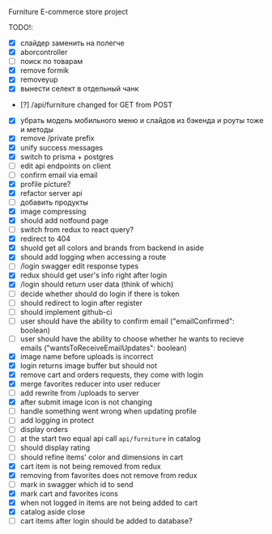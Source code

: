 Furniture E-commerce store project

TODO!: 
- [x] слайдер заменить на полегче    
- [x] aborcontroller    
- [ ] поиск по товарам    
- [x] remove formik    
- [x] removeyup    
- [x] вынести селект в отдельный чанк    
- [?] /api/furniture changed for GET from POST    
- [x] убpать модель мобильного меню и слайдов из бэкенда и роуты тоже и методы    
- [x] remove /private prefix     
- [x] unify success messages    
- [x] switch to prisma + postgres    
- [ ] edit api endpoints on client    
- [ ] confirm email via email    
- [x] profile picture?    
- [x] refactor server api    
- [ ] добавить продукты    
- [x] image compressing    
- [x] should add notfound page    
- [ ] switch from redux to react query?    
- [x] redirect to 404    
- [x] shuold get all colors and brands from backend in aside    
- [x] should add logging when accessing a route    
- [ ] /login swagger edit response types    
- [x] redux should get user's info right after login    
- [x] /login should return user data (think of which)    
- [ ] decide whether should do login if there is token    
- [ ] should redirect to login after register    
- [ ] should implement github-ci    
- [ ] user should have the ability to confirm email ("emailConfirmed": boolean)
- [ ] user should have the ability to choose whether he wants to recieve emails	("wantsToReceiveEmailUpdates": boolean)
- [x] image name before uploads is incorrect
- [x] login returns image buffer but should not
- [x] remove cart and orders requests, they come with login
- [x] merge favorites reducer into user reducer
- [ ] add rewrite from /uploads to server
- [x] after submit image icon is not changing
- [ ] handle something went wrong when updating profile
- [ ] add logging in protect
- [ ] display orders
- [ ] at the start two equal api call `api/furniture` in catalog
- [ ] should display rating
- [ ] should refine items' color and dimensions in cart
- [x] cart item is not being removed from redux
- [x] removing from favorites does not remove from redux
- [ ] mark in swagger which id to send
- [x] mark cart and favorites icons
- [x] when not logged in items are not being added to cart 
- [x] catalog aside close
- [ ] cart items after login should be added to database?